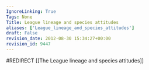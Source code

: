 ```yaml
---
IgnoreLinking: True
Tags: None
Title: League lineage and species attitudes
aliases: ['League_lineage_and_species_attitudes']
draft: False
revision_date: 2012-08-30 15:34:27+00:00
revision_id: 9447
---
```


#REDIRECT [[The League lineage and species attitudes]]